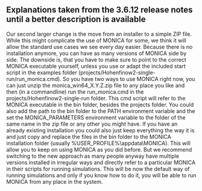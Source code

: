 ## Explanations taken from the 3.6.12 release notes until a better description is available

Our second larger change is the move from an installer to a simple ZIP file. While this might complicate the use of MONICA for some, we think it will allow the standard use cases we see every day easier. Because there is no installation anymore, you can have as many versions of MONICA side by side. The downside is, that you have to make sure to point to the correct MONICA executable yourself, unless you use or adapt the included start script in the examples folder (projects/Hohenfinow2-single-run/run_monica.cmd). So you have two ways to use MONICA right now, you can just unzip the monica_win64_X.Y.Z.zip file to any place you like and then (in a commandline) run the run_monica.cmd in the projects/Hohenfinow2-single-run folder. This cmd script will refer to the MONICA executable in the bin folder, besides the projects folder. You could also add the path to the bin folder to the PATH environment variable and the set the MONICA_PARAMETERS environment variable to the folder of the same name in the zip file or any other you might have. If you have an already existing installation you could also just keep everything the way it is and just copy and replace the files in the bin folder to the MONICA installation folder (usually %USER_PROFILE%\appdata\MONICA). This will allow you to keep on using MONICA as you did before. But we recommend switching to the new approach as many people anyway have multiple versions installed in irregular ways and directly refer to a particular MONICA in their scripts for running simulations. This will be now the default way of running simulations and only if you know how to do it, you will be able to run MONICA from any place in the system.